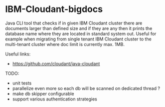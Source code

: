 # IBM-Cloudant-bigdocs
Java CLI tool that checks if in given IBM Cloudant cluster there are documents larger than defined size and if they are any then it prints the database name where they are located in standard system out.
Useful for example when migrating from single tenant IBM Cloudant cluster to the multi-tenant cluster where doc limit is currently max. 1MB.

Useful links:
* https://github.com/cloudant/java-cloudant

TODO:
* unit tests
* parallelize even more so each db will be scanned on dedicated thread ?
* make db skipper configurable
* support various authentication strategies
